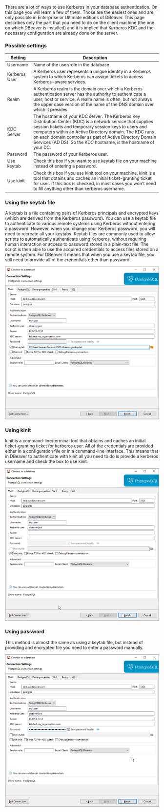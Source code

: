 There are a lot of ways to use Kerberos in your database authentication. On this page you will learn a few of them. Those are the easiest ones and are only possible in Enterprise or Ultimate editions of DBeaver.
This page describes only the part that you need to do on the client machine (the one on which DBeaver is installed) and it is implied that Kerberos KDC and the necessary configuration are already done on the server.

### Possible settings

Setting|Description
---------------|-----------
Username|Name of the user/role in the database
Kerberos User|A Kerberos user represents a unique identity in a Kerberos system to which Kerberos can assign tickets to access Kerberos-aware services.
Realm|A Kerberos realm is the domain over which a Kerberos authentication server has the authority to authenticate a user, host or service. A realm name is often, but not always the upper case version of the name of the DNS domain over which it presides.
KDC Server|The hostname of your KDC server. The Kerberos Key Distribution Center (KDC) is a network service that supplies session tickets and temporary session keys to users and computers within an Active Directory domain. The KDC runs on each domain controller as part of Active Directory Domain Services (AD DS). So the KDC hostname, is the hostname of your DC.
Password|The password of your Kerberos user.
Use keytab|Check this box if you want to use keytab file on your machine instead of entering a password.
Use kinit|Check this box if you use kinit tool on your machine. kinit is a tool that obtains and caches an initial ticket-granting ticket for user. If this box is checked, in most cases you won't need to fill anything other than kerberos username.


### Using the keytab file

A keytab is a file containing pairs of Kerberos principals and encrypted keys (which are derived from the Kerberos password). You can use a keytab file to authenticate to various remote systems using Kerberos without entering a password. However, when you change your Kerberos password, you will need to recreate all your keytabs.
Keytab files are commonly used to allow scripts to automatically authenticate using Kerberos, without requiring human interaction or access to password stored in a plain-text file. The script is then able to use the acquired credentials to access files stored on a remote system.
For DBeaver it means that when you use a keytab file, you still need to provide all of the credentials other than password.

![](images/kerberos-keytab.png)

### Using kinit

kinit is a command-line/terminal tool that obtains and caches an initial ticket-granting ticket for kerberos user. All of the credentials are provided either in a configuration file or in a command-line interface. This means that in DBeaver to authenticate with kinit all you need to do is provide a kerberos username and check the box to use kinit.

![](images/kerberos-kinit.png)

### Using password

This method is almost the same as using a keytab file, but instead of providing and encrypted file you need to enter a password manually.

![](images/kerberos_pasword.png)